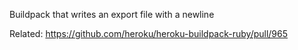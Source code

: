Buildpack that writes an export file with a newline

Related: https://github.com/heroku/heroku-buildpack-ruby/pull/965

